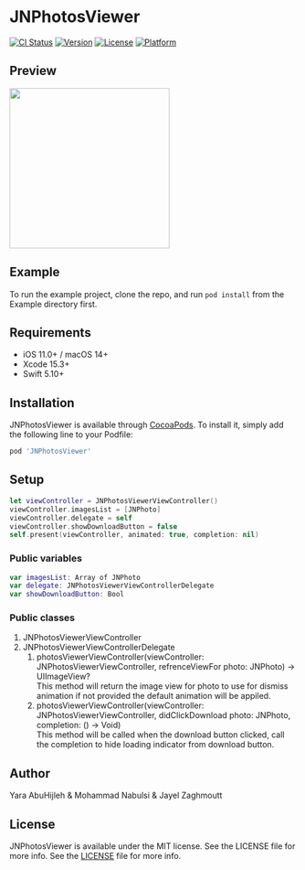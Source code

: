 # JNPhotosViewer

[![CI Status](https://img.shields.io/travis/mohammadnabulsi/JNPhotosViewer.svg?style=flat)](https://travis-ci.org/mohammadnabulsi/JNPhotosViewer)
[![Version](https://img.shields.io/cocoapods/v/JNPhotosViewer.svg?style=flat)](https://cocoapods.org/pods/JNPhotosViewer)
[![License](https://img.shields.io/cocoapods/l/JNPhotosViewer.svg?style=flat)](https://cocoapods.org/pods/JNPhotosViewer)
[![Platform](https://img.shields.io/cocoapods/p/JNPhotosViewer.svg?style=flat)](https://cocoapods.org/pods/JNPhotosViewer)

## Preview

<img src="https://github.com/JNDisrupter/JNPhotosViewer/raw/master/Images/preview.gif" width="280"/> 

## Example

To run the example project, clone the repo, and run `pod install` from the Example directory first.

## Requirements

- iOS 11.0+ / macOS 14+
- Xcode 15.3+
- Swift 5.10+

## Installation

JNPhotosViewer is available through [CocoaPods](https://cocoapods.org). To install
it, simply add the following line to your Podfile:

```ruby
pod 'JNPhotosViewer'
```
## Setup

```swift
let viewController = JNPhotosViewerViewController()
viewController.imagesList = [JNPhoto]
viewController.delegate = self
viewController.showDownloadButton = false
self.present(viewController, animated: true, completion: nil)
```

### Public variables
```swift
var imagesList: Array of JNPhoto
var delegate: JNPhotosViewerViewControllerDelegate
var showDownloadButton: Bool
```
### Public classes

1. JNPhotosViewerViewController
2. JNPhotosViewerViewControllerDelegate
    1. photosViewerViewController(viewController: JNPhotosViewerViewController, refrenceViewFor photo: JNPhoto) -> UIImageView?
    <br>This method will return the image view for photo to use for dismiss animation if not provided the default animation will be appiled.
    2. photosViewerViewController(viewController: JNPhotosViewerViewController, didClickDownload photo: JNPhoto, completion: () -> Void)
        <br>This method will be called when the download button clicked, call the completion to hide loading indicator from download button.

## Author

Yara AbuHijleh & Mohammad Nabulsi & Jayel Zaghmoutt

## License

JNPhotosViewer is available under the MIT license. See the LICENSE file for more info. See the [LICENSE](https://github.com/JNDisrupter/JNPhotosViewer/blob/master/LICENSE) file for more info.
